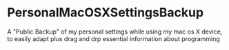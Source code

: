 # PersonalMacOSXSettingsBackup
A "Public Backup" of my personal settings while using my mac os X device, to easily adapt plus drag and drp essential information about programming 
